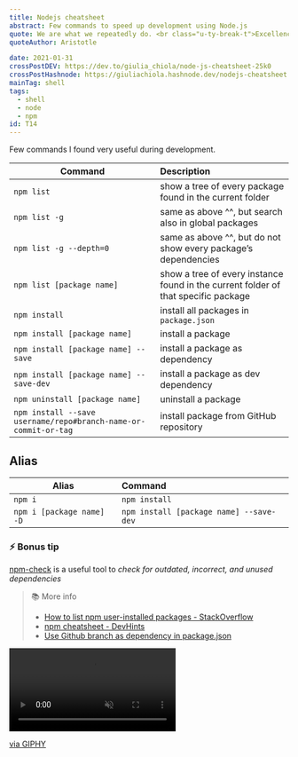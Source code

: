 ```yaml
---
title: Nodejs cheatsheet
abstract: Few commands to speed up development using Node.js
quote: We are what we repeatedly do. <br class="u-ty-break-t">Excellence, then, is not an act, but a habit
quoteAuthor: Aristotle

date: 2021-01-31
crossPostDEV: https://dev.to/giulia_chiola/node-js-cheatsheet-25k0
crossPostHashnode: https://giuliachiola.hashnode.dev/nodejs-cheatsheet
mainTag: shell
tags:
  - shell
  - node
  - npm
id: T14
---
```


Few commands I found very useful during development.

| Command                                 | Description                                                                        |
|-----------------------------------------|:-----------------------------------------------------------------------------------|
| `npm list`                              | show a tree of every package found in the current folder                           |
| `npm list -g`                           | same as above ^^, but search also in global packages                               |
| `npm list -g --depth=0`                 | same as above ^^, but do not show every package’s dependencies                         |
| `npm list [package name]`               | show a tree of every instance found in the current folder of that specific package |
| `npm install`                           | install all packages in `package.json`                                     |
| `npm install [package name]`            | install a package                                                                  |
| `npm install [package name] --save`     | install a package as dependency                                                    |
| `npm install [package name] --save-dev` | install a package as dev dependency                                                |
| `npm uninstall [package name]`          | uninstall a package                                                |
| `npm install --save username/repo#branch-name-or-commit-or-tag` | install package from GitHub repository |

## Alias

| Alias                      | Command                                  |
|----------------------------|:-----------------------------------------|
| `npm i`                    | `npm install`                            |
| `npm i [package name] -D`  | `npm install [package name] --save-dev ` |

### ⚡️ Bonus tip

[npm-check](https://github.com/dylang/npm-check) is a useful tool to _check for outdated, incorrect, and unused dependencies_

> 📚 More info
>
> - [How to list npm user-installed packages - StackOverflow](https://stackoverflow.com/questions/17937960/how-to-list-npm-user-installed-packages)
> - [npm cheatsheet - DevHints](https://devhints.io/npm)
> - [Use Github branch as dependency in package.json](https://medium.com/@jonchurch/use-github-branch-as-dependency-in-package-json-5eb609c81f1a)


<div class="s-giphy s-giphy--small-d">
  <video autoplay loop muted playsinline>
    <source src="https://i.giphy.com/media/d0NnEG1WnnXqg/giphy.mp4" type="video/mp4">
  </video>
  <p><a href="http://gph.is/2biY0lt">via GIPHY</a></p>
</div>
